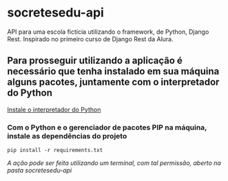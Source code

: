 # socretesedu-api
API para uma escola fictícia utilizando o framework, de Python, Django Rest. Inspirado no primeiro curso de Django Rest da Alura.

## Para prosseguir utilizando a aplicação é necessário que tenha instalado em sua máquina alguns pacotes, juntamente com o interpretador do Python
[Instale o interpretador do Python](https://www.python.org/downloads/)
### Com o Python e o gerenciador de pacotes PIP na máquina, instale as dependências do projeto
```
pip install -r requirements.txt
```
*A ação pode ser feita utilizando um terminal, com tal permissão, aberto na pasta socretesedu-api* 